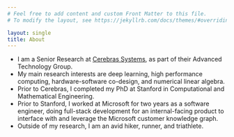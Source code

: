 ```yaml
---
# Feel free to add content and custom Front Matter to this file.
# To modify the layout, see https://jekyllrb.com/docs/themes/#overriding-theme-defaults

layout: single
title: About
---
```

- I am a Senior Research at [Cerebras Systems](https://cerebras.ai), as part of their Advanced Technology Group.
- My main research interests are deep learning, high performance computing, hardware-software co-design, and numerical linear algebra.
- Prior to Cerebras, I completed my PhD at Stanford in Computational and Mathematical Engineering.
- Prior to Stanford, I worked at Microsoft for two years as a software engineer, doing full-stack development for an internal-facing product to interface with and leverage the Microsoft customer knowledge graph.
- Outside of my research, I am an avid hiker, runner, and triathlete.
